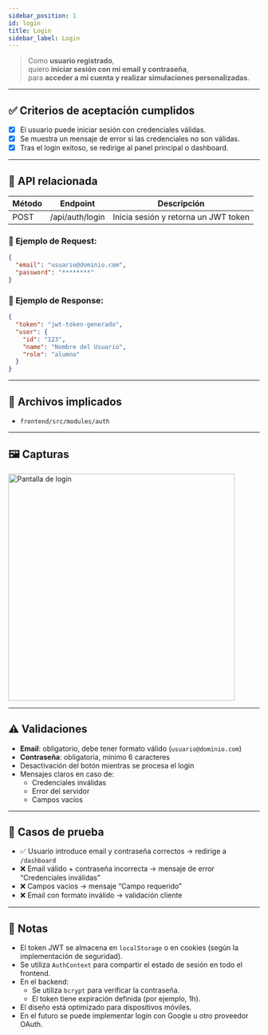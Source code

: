 ```yaml
---
sidebar_position: 1
id: login
title: Login
sidebar_label: Login
---
```



> Como **usuario registrado**,  
> quiero **iniciar sesión con mi email y contraseña**,  
> para **acceder a mi cuenta y realizar simulaciones personalizadas**.

---

## ✅ Criterios de aceptación cumplidos

- [x] El usuario puede iniciar sesión con credenciales válidas.
- [x] Se muestra un mensaje de error si las credenciales no son válidas.
- [x] Tras el login exitoso, se redirige al panel principal o dashboard.

---

## 📲 API relacionada

| Método | Endpoint          | Descripción                          |
|--------|-------------------|--------------------------------------|
| POST   | /api/auth/login   | Inicia sesión y retorna un JWT token |

### 🔸 Ejemplo de Request:
```json
{
  "email": "usuario@dominio.com",
  "password": "********"
}
```

### 🔹 Ejemplo de Response:
```json
{
  "token": "jwt-token-generado",
  "user": {
    "id": "123",
    "name": "Nombre del Usuario",
    "role": "alumno"
  }
}
```

---

## 🧩 Archivos implicados
- `frontend/src/modules/auth`

---

## 🖼️ Capturas

<img width="454" alt="Pantalla de login" src="https://github.com/user-attachments/assets/41aaed1b-3811-4975-8074-cca4ac004c03" />

---

## ⚠️ Validaciones

- **Email**: obligatorio, debe tener formato válido (`usuario@dominio.com`)
- **Contraseña**: obligatoria, mínimo 6 caracteres
- Desactivación del botón mientras se procesa el login
- Mensajes claros en caso de:
  - Credenciales inválidas
  - Error del servidor
  - Campos vacíos

---

## 🧪 Casos de prueba

- ✅ Usuario introduce email y contraseña correctos → redirige a `/dashboard`
- ❌ Email válido + contraseña incorrecta → mensaje de error “Credenciales inválidas”
- ❌ Campos vacíos → mensaje “Campo requerido”
- ❌ Email con formato inválido → validación cliente

---

## 🧠 Notas

- El token JWT se almacena en `localStorage` o en cookies (según la implementación de seguridad).
- Se utiliza `AuthContext` para compartir el estado de sesión en todo el frontend.
- En el backend:
  - Se utiliza `bcrypt` para verificar la contraseña.
  - El token tiene expiración definida (por ejemplo, 1h).
- El diseño está optimizado para dispositivos móviles.
- En el futuro se puede implementar login con Google u otro proveedor OAuth.
